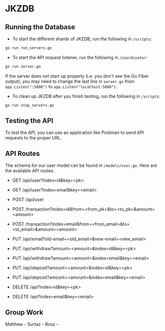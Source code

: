 # JKZDB

## Running the Database

- To start the different shards of JKZDB, run the following in `/scripts`:

```bash
go run run_servers.go
```

- To start the API request listener, run the following in `/coordinator`:

```bash
go run server.go
```

If the server does not start up properly (i.e. you don't see the Go Fiber output), you may need to change the last line in `server.go` from `app.Listen(":5000")` to `app.Listen("localhost:5000")`.

- To clean up JKZDB after you finish testing, run the following in `/scripts`:

```bash
go run stop_servers.go
```

## Testing the API

To test the API, you can use an application like Postman to send API requests to the proper URL.

## API Routes

The schema for our user model can be found in `/models/user.go`. Here are the available API routes.

- GET /api/user?index=id&key=\<pk>

- GET /api/user?index=email&key=\<email>

- POST /api/user

- POST /transaction?index=id&from=\<from_pk>&to=\<to_pk>&amount=\<amount>

- POST /transaction?index=email&from=\<from_email>&to=\<to_email>&amount=\<amount>

- PUT /api/email?old-email=\<old_email>&new-email=\<new_email>

- PUT /api/withdraw?amount=\<amount>&index=id&key=\<pk>

- PUT /api/withdraw?amount=\<amount>&index=email&key=\<email>

- PUT /api/deposit?amount=\<amount>&index=id&key=\<pk>

- PUT /api/deposit?amount=\<amount>&index=email&key=\<email>

- DELETE /api?index=id&key=\<pk>

- DELETE /api?index=email&key=\<email>

## Group Work

Matthew -
Surtaz -
Ross -

